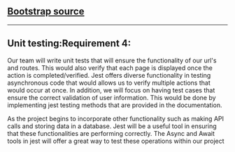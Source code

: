 ## [Bootstrap source](https://html5up.net/hyperspace)
----

## Unit testing:Requirement 4:
Our team will write unit tests that will ensure the functionality of our url's and routes.
This would also verify that each page is displayed once the action is completed/verified. 
Jest offers diverse functionality in testing asynchronous code that would allows us to verify
multiple actions that would occur at once. In addition, we will focus on having test cases that ensure the 
correct validation of user information. This would be done by implementing jest testing methods
that are provided in the documentation. 

As the project begins to incorporate other functionality such as making API calls and storing
data in a database. Jest will be a useful tool in ensuring that these functionalities are 
performing correctly. The Async and Await tools in jest will offer a great way to test these 
operations within our project


